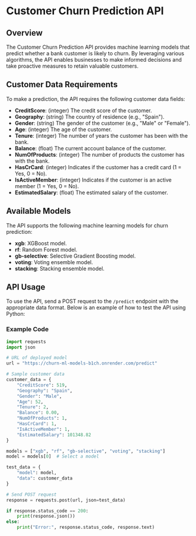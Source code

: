 # Customer Churn Prediction API

## Overview
The Customer Churn Prediction API provides machine learning models that predict whether a bank customer is likely to churn. By leveraging various algorithms, the API enables businesses to make informed decisions and take proactive measures to retain valuable customers.

## Customer Data Requirements
To make a prediction, the API requires the following customer data fields:

- **CreditScore**: (integer) The credit score of the customer.
- **Geography**: (string) The country of residence (e.g., "Spain").
- **Gender**: (string) The gender of the customer (e.g., "Male" or "Female").
- **Age**: (integer) The age of the customer.
- **Tenure**: (integer) The number of years the customer has been with the bank.
- **Balance**: (float) The current account balance of the customer.
- **NumOfProducts**: (integer) The number of products the customer has with the bank.
- **HasCrCard**: (integer) Indicates if the customer has a credit card (1 = Yes, 0 = No).
- **IsActiveMember**: (integer) Indicates if the customer is an active member (1 = Yes, 0 = No).
- **EstimatedSalary**: (float) The estimated salary of the customer.

## Available Models
The API supports the following machine learning models for churn prediction:

- **xgb**: XGBoost model.
- **rf**: Random Forest model.
- **gb-selective**: Selective Gradient Boosting model.
- **voting**: Voting ensemble model.
- **stacking**: Stacking ensemble model.

## API Usage
To use the API, send a POST request to the `/predict` endpoint with the appropriate data format. Below is an example of how to test the API using Python:

### Example Code
```python
import requests
import json

# URL of deployed model
url = "https://churn-ml-models-b1ch.onrender.com/predict"

# Sample customer data
customer_data = {
    "CreditScore": 519,
    "Geography": "Spain",
    "Gender": "Male",
    "Age": 52,
    "Tenure": 2,
    "Balance": 0.00,
    "NumOfProducts": 1,
    "HasCrCard": 1,
    "IsActiveMember": 1,
    "EstimatedSalary": 101348.82
}

models = ["xgb", "rf", "gb-selective", "voting", "stacking"]
model = models[0]  # Select a model

test_data = {
    "model": model,
    "data": customer_data
}

# Send POST request
response = requests.post(url, json=test_data)

if response.status_code == 200:
    print(response.json())
else:
    print("Error:", response.status_code, response.text)
